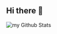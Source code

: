 ## Hi there 👋

<!--
**lynhutch/lynhutch** is a ✨ _special_ ✨ repository because its `README.md` (this file) appears on your GitHub profile.

Here are some ideas to get you started:

- 🔭 I’m currently working on ...
- 🌱 I’m currently learning ...
- 👯 I’m looking to collaborate on ...
- 🤔 I’m looking for help with ...
- 💬 Ask me about ...
- 📫 How to reach me: ...
- 😄 Pronouns: ...
- ⚡ Fun fact: ...
-->
<img align="center" src="https://github-readme-stats.vercel.app/api?username=lynhutch&include_all_commits=true&count_private=true&show_icons=true&line_height=20&title_color=EDCFD3&icon_color=EDCFD3&text_color=EDCFD3&bg_color=FFD9D9,000000,BD7880" alt="my Github Stats"/>
